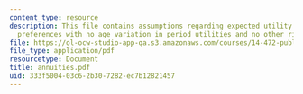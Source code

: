 ```yaml
---
content_type: resource
description: This file contains assumptions regarding expected utility of additive
  preferences with no age variation in period utilities and no other risks.
file: https://ol-ocw-studio-app-qa.s3.amazonaws.com/courses/14-472-public-economics-ii-spring-2004/333f500403c62b307282ec7b12821457_annuities.pdf
file_type: application/pdf
resourcetype: Document
title: annuities.pdf
uid: 333f5004-03c6-2b30-7282-ec7b12821457
---
```

